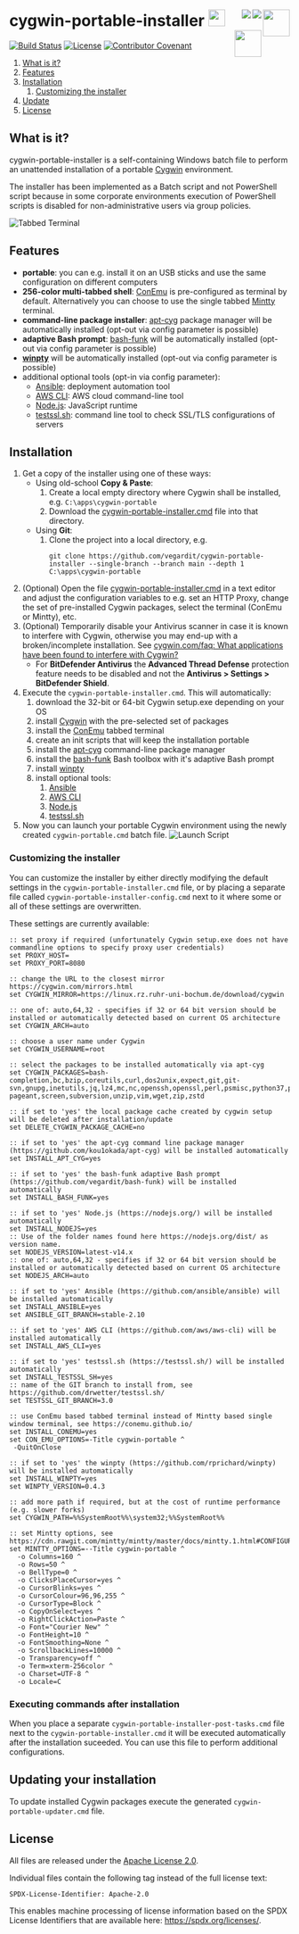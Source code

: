 # cygwin-portable-installer <a href="https://github.com/vegardit/cygwin-portable-installer" title="GitHub Repo"><img height="30" src="https://raw.githubusercontent.com/simple-icons/simple-icons/develop/icons/github.svg?sanitize=true"></a> <a href="https://ansible.com" title="Ansible"><img align="right" height="48" src="https://avatars0.githubusercontent.com/u/1507452?s=48&v=4"></a> <a href="https://mintty.github.io/" title="MinTTY"><img align="right" src="https://raw.githubusercontent.com/mintty/mintty/master/icon/terminal-48.png"></a><a href="https://conemu.github.io/" title="ConEmu"><img align="right" src="https://raw.githubusercontent.com/Maximus5/ConEmu/master/logo/logo-48.png"></a> <a href="https://www.cygwin.com/" title="CygWin"><img align="right" height="48" src="https://upload.wikimedia.org/wikipedia/commons/2/29/Cygwin_logo.svg"></a>

[![Build Status](https://github.com/vegardit/cygwin-portable-installer/workflows/Build/badge.svg "GitHub Actions")](https://github.com/vegardit/cygwin-portable-installer/actions?query=workflow%3ABuild)
[![License](https://img.shields.io/github/license/vegardit/cygwin-portable-installer.svg?label=license)](#license)
[![Contributor Covenant](https://img.shields.io/badge/Contributor%20Covenant-v2.0%20adopted-ff69b4.svg)](CODE_OF_CONDUCT.md)

1. [What is it?](#what-is-it)
1. [Features](#features)
1. [Installation](#install)
   1. [Customizing the installer](#customize)
1. [Update](#update)
1. [License](#license)


## <a name="what-is-it"></a>What is it?

cygwin-portable-installer is a self-containing Windows batch file to perform an unattended installation of a portable [Cygwin](http://cygwin.org) environment.

The installer has been implemented as a Batch script and not PowerShell script because in some corporate environments execution of PowerShell scripts is
disabled for non-administrative users via group policies.

![Tabbed Terminal](docs/img/tabbed_terminal.png)


## Features

* **portable**: you can e.g. install it on an USB sticks and use the same configuration on different computers
* **256-color multi-tabbed shell**: [ConEmu](https://conemu.github.io/) is pre-configured as terminal by default. Alternatively you can choose to use the single tabbed [Mintty](https://mintty.github.io/) terminal.
* **command-line package installer**: [apt-cyg](https://github.com/kou1okada/apt-cyg) package manager will be automatically installed (opt-out via config parameter is possible)
* **adaptive Bash prompt**: [bash-funk](https://github.com/vegardit/bash-funk) will be automatically installed (opt-out via config parameter is possible)
* **[winpty](https://github.com/rprichard/winpty)** will be automatically installed (opt-out via config parameter is possible)
* additional optional tools (opt-in via config parameter):
    * [Ansible](https://github.com/ansible/ansible): deployment automation tool
    * [AWS CLI](https://github.com/aws/aws-cli): AWS cloud command-line tool
    * [Node.js](https://nodejs.org): JavaScript runtime
    * [testssl.sh](https://testssl.sh/): command line tool to check SSL/TLS configurations of servers


## <a name="install"></a>Installation

1. Get a copy of the installer using one of these ways:
   * Using old-school **Copy & Paste**:
      1. Create a local empty directory where Cygwin shall be installed, e.g. `C:\apps\cygwin-portable`
      1. Download the [cygwin-portable-installer.cmd](cygwin-portable-installer.cmd) file into that directory.
   * Using **Git**:
      1. Clone the project into a local directory, e.g.
         ```batch
         git clone https://github.com/vegardit/cygwin-portable-installer --single-branch --branch main --depth 1 C:\apps\cygwin-portable
         ```
1. (Optional) Open the file [cygwin-portable-installer.cmd](cygwin-portable-installer.cmd) in a text editor and adjust the configuration variables to e.g. set an HTTP Proxy, change the set of pre-installed Cygwin packages, select the terminal (ConEmu or Mintty), etc.
1. (Optional) Temporarily disable your Antivirus scanner in case it is known to interfere with Cygwin, otherwise you may end-up with a broken/incomplete installation. See [cygwin.com/faq: What applications have been found to interfere with Cygwin?](https://cygwin.com/faq/faq.html#faq.using.bloda)
   * For **BitDefender Antivirus** the **Advanced Thread Defense** protection feature needs to be disabled and not the **Antivirus > Settings > BitDefender Shield**.
1. Execute the `cygwin-portable-installer.cmd`. This will automatically:
    1. download the 32-bit or 64-bit Cygwin setup.exe depending on your OS
    1. install [Cygwin](http://cygwin.org) with the pre-selected set of packages
    1. install the [ConEmu](https://conemu.github.io/) tabbed terminal
    1. create an init scripts that will keep the installation portable
    1. install the [apt-cyg](https://github.com/kou1okada/apt-cyg) command-line package manager
    1. install the [bash-funk](https://github.com/vegardit/bash-funk) Bash toolbox with it's adaptive Bash prompt
    1. install [winpty](https://github.com/rprichard/winpty)
    1. install optional tools:
       1. [Ansible](https://github.com/ansible/ansible)
       1. [AWS CLI](https://github.com/aws/aws-cli)
       1. [Node.js](https://nodejs.org)
       1. [testssl.sh](https://testssl.sh/)
1. Now you can launch your portable Cygwin environment using the newly created `cygwin-portable.cmd` batch file.
    ![Launch Script](docs/img/launch_script.png)


### <a name="customize"></a>Customizing the installer

You can customize the installer by either directly modifying the default settings in the `cygwin-portable-installer.cmd` file,
or by placing a separate file called `cygwin-portable-installer-config.cmd` next to it where some or all of these settings are overwritten.

These settings are currently available:

```batch
:: set proxy if required (unfortunately Cygwin setup.exe does not have commandline options to specify proxy user credentials)
set PROXY_HOST=
set PROXY_PORT=8080

:: change the URL to the closest mirror https://cygwin.com/mirrors.html
set CYGWIN_MIRROR=https://linux.rz.ruhr-uni-bochum.de/download/cygwin

:: one of: auto,64,32 - specifies if 32 or 64 bit version should be installed or automatically detected based on current OS architecture
set CYGWIN_ARCH=auto

:: choose a user name under Cygwin
set CYGWIN_USERNAME=root

:: select the packages to be installed automatically via apt-cyg
set CYGWIN_PACKAGES=bash-completion,bc,bzip,coreutils,curl,dos2unix,expect,git,git-svn,gnupg,inetutils,jq,lz4,mc,nc,openssh,openssl,perl,psmisc,python37,pv,rsync,ssh-pageant,screen,subversion,unzip,vim,wget,zip,zstd

:: if set to 'yes' the local package cache created by cygwin setup will be deleted after installation/update
set DELETE_CYGWIN_PACKAGE_CACHE=no

:: if set to 'yes' the apt-cyg command line package manager (https://github.com/kou1okada/apt-cyg) will be installed automatically
set INSTALL_APT_CYG=yes

:: if set to 'yes' the bash-funk adaptive Bash prompt (https://github.com/vegardit/bash-funk) will be installed automatically
set INSTALL_BASH_FUNK=yes

:: if set to 'yes' Node.js (https://nodejs.org/) will be installed automatically
set INSTALL_NODEJS=yes
:: Use of the folder names found here https://nodejs.org/dist/ as version name.
set NODEJS_VERSION=latest-v14.x
:: one of: auto,64,32 - specifies if 32 or 64 bit version should be installed or automatically detected based on current OS architecture
set NODEJS_ARCH=auto

:: if set to 'yes' Ansible (https://github.com/ansible/ansible) will be installed automatically
set INSTALL_ANSIBLE=yes
set ANSIBLE_GIT_BRANCH=stable-2.10

:: if set to 'yes' AWS CLI (https://github.com/aws/aws-cli) will be installed automatically
set INSTALL_AWS_CLI=yes

:: if set to 'yes' testssl.sh (https://testssl.sh/) will be installed automatically
set INSTALL_TESTSSL_SH=yes
:: name of the GIT branch to install from, see https://github.com/drwetter/testssl.sh/
set TESTSSL_GIT_BRANCH=3.0

:: use ConEmu based tabbed terminal instead of Mintty based single window terminal, see https://conemu.github.io/
set INSTALL_CONEMU=yes
set CON_EMU_OPTIONS=-Title cygwin-portable ^
 -QuitOnClose

:: if set to 'yes' the winpty (https://github.com/rprichard/winpty) will be installed automatically
set INSTALL_WINPTY=yes
set WINPTY_VERSION=0.4.3

:: add more path if required, but at the cost of runtime performance (e.g. slower forks)
set CYGWIN_PATH=%%SystemRoot%%\system32;%%SystemRoot%%

:: set Mintty options, see https://cdn.rawgit.com/mintty/mintty/master/docs/mintty.1.html#CONFIGURATION
set MINTTY_OPTIONS=--Title cygwin-portable ^
  -o Columns=160 ^
  -o Rows=50 ^
  -o BellType=0 ^
  -o ClicksPlaceCursor=yes ^
  -o CursorBlinks=yes ^
  -o CursorColour=96,96,255 ^
  -o CursorType=Block ^
  -o CopyOnSelect=yes ^
  -o RightClickAction=Paste ^
  -o Font="Courier New" ^
  -o FontHeight=10 ^
  -o FontSmoothing=None ^
  -o ScrollbackLines=10000 ^
  -o Transparency=off ^
  -o Term=xterm-256color ^
  -o Charset=UTF-8 ^
  -o Locale=C
```

### <a name="customize"></a>Executing commands after installation

When you place a separate `cygwin-portable-installer-post-tasks.cmd` file next to the `cygwin-portable-installer.cmd` it will be
executed automatically after the installation suceeded. You can use this file to perform additional configurations.


## <a name="update"></a>Updating your installation

To update installed Cygwin packages execute the generated `cygwin-portable-updater.cmd` file.


## <a name="license"></a>License

All files are released under the [Apache License 2.0](LICENSE.txt).

Individual files contain the following tag instead of the full license text:
```
SPDX-License-Identifier: Apache-2.0
```

This enables machine processing of license information based on the SPDX License Identifiers that are available here: https://spdx.org/licenses/.
